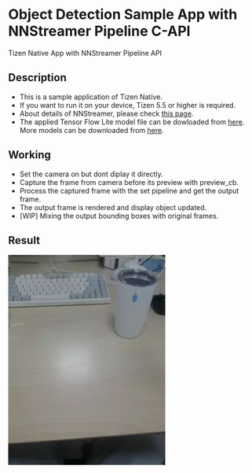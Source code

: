 # Object Detection Sample App with NNStreamer Pipeline C-API
Tizen Native App with NNStreamer Pipeline API

## Description
* This is a sample application of Tizen Native.
* If you want to run it on your device, Tizen 5.5 or higher is required.
* About details of NNStreamer, please check [this page](https://docs.tizen.org/application/native/guides/machine-learning/machine-learning-inference).
* The applied Tensor Flow Lite model file can be dowloaded from [here](https://github.com/nnsuite/testcases/tree/master/DeepLearningModels/tensorflow-lite/ssd_mobilenet_v2_coco). More models can be downloaded from [here](https://www.tensorflow.org/lite/guide/hosted_models#quantized_models).

## Working
* Set the camera on but dont diplay it directly.
* Capture the frame from camera before its preview with preview\_cb.
* Process the captured frame with the set pipeline and get the output frame.
* The output frame is rendered and display object updated.
* [WIP] Mixing the output bounding boxes with original frames.

## Result
![Alt demo](./tizen-objectdetection-demo.webp)
